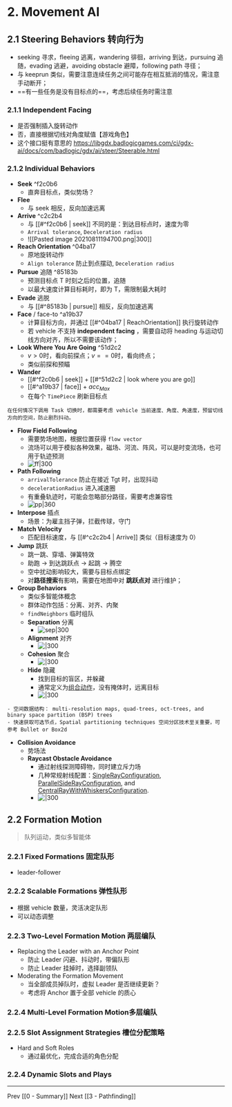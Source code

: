 # 2. Movement AI
## 2.1 Steering Behaviors 转向行为
- seeking 寻求，fleeing 逃离，wandering 徘徊，arriving 到达，pursuing 追随，evading 逃避，avoiding obstacle 避障，following path 寻径；
- 与 keeprun 类似，需要注意连续任务之间可能存在相互抵消的情况，需注意手动断开；
- ==有一些任务是没有目标点的==，考虑后续任务时需注意
### 2.1.1 Independent Facing
- 是否强制插入旋转动作
- 否，直接根据切线对角度赋值【游戏角色】
- 这个接口挺有意思的 https://libgdx.badlogicgames.com/ci/gdx-ai/docs/com/badlogic/gdx/ai/steer/Steerable.html

### 2.1.2 Individual Behaviors
- **Seek** ^f2c0b6
	- 直奔目标点，类似势场？
- **Flee**
	- 与 seek 相反，反向加速远离
- **Arrive** ^c2c2b4
	- 与 [[#^f2c0b6 | seek]] 不同的是：到达目标点时，速度为零 
	- `Arrival tolerance`, `Deceleration radius`
	- ![[Pasted image 20210811194700.png|300]]
- **Reach Orientation** ^04ba17
	- 原地旋转动作
	- `Align tolerance` 防止到点摆动, `Deceleration radius`
- **Pursue** 追随 ^85183b
	- 预测目标点 T 时刻之后的位置，追随
	- 以最大速度计算目标耗时，即为 T，需限制最大耗时
- **Evade** 逃脱
	- 与  [[#^85183b | pursue]] 相反，反向加速逃离 
- **Face** / face-to ^a19b37
	- 计算目标方向，并通过 [[#^04ba17 | ReachOrientation]] 执行旋转动作
	- 若 vehicle 不支持  **independent facing** ，需要自动将 heading 与运动切线方向对齐，所以不需要该动作；
- **Look Where You Are Going** ^51d2c2
	- $v>0$时，看向前探点；$v==0$时，看向终点；
	- 类似前探和预瞄
- **Wander**
	- [[#^f2c0b6 | seek]] + [[#^51d2c2 | look  where you are go]]
	- [[#^a19b37 | face]] + $acc_{Max}$
	- 在每个 `TimePiece` 刷新目标点
```ad-note
在任何情况下调用 Task 切换时，都需要考虑 vehicle 当前速度、角度、角速度，预留切线方向的空间，防止剧烈抖动。
```
- **Flow Field Following**
	- 需要势场地图，根据位置获得 `flow vector`
	- 流场可以用于模拟各种效果，磁场、河流、阵风，可以是时变流场，也可用于轨迹预测
	- ![ff|300](https://cloud.githubusercontent.com/assets/2366334/4008930/a985046c-29dd-11e4-8ed4-44925cd59bc0.png)
- **Path Following**
	- `arrivalTolerance` 防止在接近 Tgt 时，出现抖动
	- `decelerationRadius` 进入减速圈
	- 有重叠轨迹时，可能会忽略部分路径，需要考虑兼容性
	- ![pp|360](https://cloud.githubusercontent.com/assets/2366334/4009031/f1423eae-29de-11e4-916d-05ac9b3ba414.png)
- **Interpose** 插点
	- 场景：为雇主挡子弹，拦截传球，守门
- **Match Velocity**
	- 匹配目标速度，与 [[#^c2c2b4 | Arrive]] 类似（目标速度为 0）
- **Jump** 跳跃
	- 跳一跳、穿墙、弹簧特效
	- 助跑 -> 到达跳跃点 -> 起跳 -> 腾空
	- 空中扰动影响较大，需要与目标点绑定
	- 对**路径搜索**有影响，需要在地图中对 **跳跃点对** 进行维护；
- **Group Behaviors**
	- 类似多智能体概念
	- 群体动作包括：分离、对齐、内聚
	- `findNeighbors` 临时组队
	- **Separation** 分离
		- ![sep|300](https://cloud.githubusercontent.com/assets/2366334/3997438/5f2a0adc-293f-11e4-833b-a9ad4439ad91.png)
	- **Alignment** 对齐
		- ![|300](https://cloud.githubusercontent.com/assets/2366334/3997427/4fd47edc-293f-11e4-8df1-8f60d2311ce1.png)
	- **Cohesion** 聚合
		- ![|300](https://cloud.githubusercontent.com/assets/2366334/3997430/57ea14ce-293f-11e4-82fe-e6170c66b6f2.png)
	- **Hide** 隐藏
		- 找到目标的盲区，并躲藏
		- 通常定义为[组合动作](https://libgdx.badlogicgames.com/ci/gdx-ai/docs/com/badlogic/gdx/ai/steer/behaviors/PrioritySteering.html)，没有掩体时，远离目标 
		- ![|300](https://cloud.githubusercontent.com/assets/2366334/3997420/36a31180-293f-11e4-9816-31cb27a6b629.png)

```ad-tip
- 空间数据结构： multi-resolution maps, quad-trees, oct-trees, and binary space partition (BSP) trees
- 快速获取可选节点，Spatial partitioning techniques 空间分区技术至关重要，可参考 Bullet or Box2d
```
- **Collision Avoidance**
	- 势场法
	-  **Raycast Obstacle Avoidance**
		-  通过射线探测障碍物，同时建立斥力场
		-  几种常规射线配置：[SingleRayConfiguration](http://libgdx.badlogicgames.com/gdx-ai/docs/com/badlogic/gdx/ai/steer/utils/rays/SingleRayConfiguration.html), [ParallelSideRayConfiguration](http://libgdx.badlogicgames.com/gdx-ai/docs/com/badlogic/gdx/ai/steer/utils/rays/ParallelSideRayConfiguration.html), and [CentralRayWithWhiskersConfiguration](http://libgdx.badlogicgames.com/gdx-ai/docs/com/badlogic/gdx/ai/steer/utils/rays/CentralRayWithWhiskersConfiguration.html).
		-  ![|300](https://cloud.githubusercontent.com/assets/2366334/3997628/fc884af4-2940-11e4-9b7a-58a023c511cc.png)

## 2.2 Formation Motion
> 队列运动，类似多智能体
### 2.2.1 Fixed Formations 固定队形
- leader-follower
### 2.2.2 Scalable Formations 弹性队形
- 根据 vehicle 数量，灵活决定队形
- 可以动态调整
### 2.2.3 Two-Level Formation Motion 两层编队
- Replacing the Leader with an Anchor Point
	- 防止 Leader 闪避、抖动时，带偏队形
	- 防止 Leader 挂掉时，选择副领队
- Moderating the Formation Movement
	- 当全部成员掉队时，虚拟 Leader 是否继续更新？
	- 考虑将 Anchor 置于全部 vehicle 的质心
### 2.2.4 Multi-Level Formation Motion多层编队
### 2.2.5 Slot Assignment Strategies 槽位分配策略
- Hard and Soft Roles
	- 通过最优化，完成合适的角色分配
### 2.2.4 Dynamic Slots and Plays



---
Prev [[0 - Summary]]
Next [[3 - Pathfinding]]